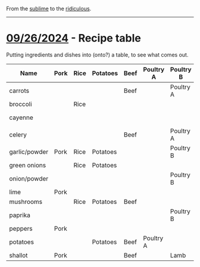 From the [sublime](https://www.youtube.com/watch?v=CNUTlKqSO-I) to the [ridiculous](https://www.youtube.com/watch?v=zy9FkAXMBfk).

--------------------------------------------------------------------

# [09/26/2024](#9262024) - Recipe table

Putting ingredients and dishes into (onto?) a table, to see what comes out. 

| Name | Pork | Rice | Potatoes | Beef | Poultry A | Poultry B | Lamb |
| ------- | ------- | ------- | ------- | -------| ------- | ------- | ------- |
| carrots | | | | Beef | | Poultry A | Lamb |
| broccoli| | Rice | | | | |
| cayenne| | | | | | | Poultry B | |
| celery| | | | Beef | | Poultry A | Lamb |
| garlic/powder | Pork | Rice | Potatoes | | | Poultry B | Lamb |
| green onions| | Rice | Potatoes | | | |
| onion/powder| | | | | | Poultry B | |
| lime| Pork | | | | | | |
| mushrooms | | Rice | Potatoes | Beef | | |
| paprika| | | | | | Poultry B |
| peppers| Pork | | | | | |
| potatoes| | | Potatoes | Beef | Poultry A | |
| shallot| Pork | | | Beef | | Lamb |
